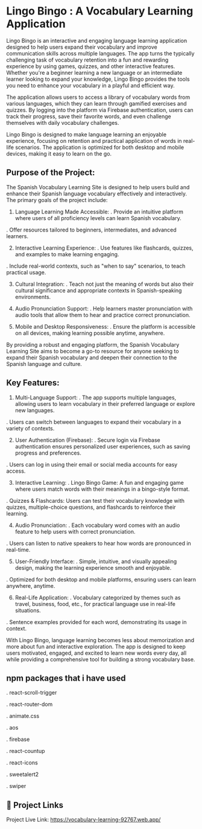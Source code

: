 
# Lingo Bingo : A Vocabulary Learning Application

Lingo Bingo is an interactive and engaging language learning application designed to help users expand their vocabulary and improve communication skills across multiple languages. The app turns the typically challenging task of vocabulary retention into a fun and rewarding experience by using games, quizzes, and other interactive features. Whether you're a beginner learning a new language or an intermediate learner looking to expand your knowledge, Lingo Bingo provides the tools you need to enhance your vocabulary in a playful and efficient way.

The application allows users to access a library of vocabulary words from various languages, which they can learn through gamified exercises and quizzes. By logging into the platform via Firebase authentication, users can track their progress, save their favorite words, and even challenge themselves with daily vocabulary challenges.

Lingo Bingo is designed to make language learning an enjoyable experience, focusing on retention and practical application of words in real-life scenarios. The application is optimized for both desktop and mobile devices, making it easy to learn on the go.



## Purpose of the Project:

The Spanish Vocabulary Learning Site is designed to help users build and enhance their Spanish language vocabulary effectively and interactively. The primary goals of the project include:

1. Language Learning Made Accessible:
. Provide an intuitive platform where users of all proficiency levels can learn Spanish   vocabulary.

. Offer resources tailored to beginners, intermediates, and advanced learners.

2. Interactive Learning Experience:
. Use features like flashcards, quizzes, and examples to make learning engaging.

. Include real-world contexts, such as "when to say" scenarios, to teach practical usage.

3. Cultural Integration:
. Teach not just the meaning of words but also their cultural significance and appropriate contexts in Spanish-speaking environments.

4. Audio Pronunciation Support:
. Help learners master pronunciation with audio tools that allow them to hear and practice correct pronunciation.

5. Mobile and Desktop Responsiveness:
. Ensure the platform is accessible on all devices, making learning possible anytime, anywhere.

By providing a robust and engaging platform, the Spanish Vocabulary Learning Site aims to become a go-to resource for anyone seeking to expand their Spanish vocabulary and deepen their connection to the Spanish language and culture.
## Key Features:

1. Multi-Language Support:
. The app supports multiple languages, allowing users to learn vocabulary in their preferred language or explore new languages.

. Users can switch between languages to expand their vocabulary in a variety of contexts.

2. User Authentication (Firebase):
. Secure login via Firebase authentication ensures personalized user experiences, such as saving progress and preferences.

. Users can log in using their email or social media accounts for easy access.

3. Interactive Learning:
. Lingo Bingo Game: A fun and engaging game where users match words with their meanings in a bingo-style format.

. Quizzes & Flashcards: Users can test their vocabulary knowledge with quizzes, multiple-choice questions, and flashcards to reinforce their learning.

4. Audio Pronunciation:
. Each vocabulary word comes with an audio feature to help users with correct pronunciation.

. Users can listen to native speakers to hear how words are pronounced in real-time.

5. User-Friendly Interface:
. Simple, intuitive, and visually appealing design, making the learning experience smooth and enjoyable.

. Optimized for both desktop and mobile platforms, ensuring users can learn anywhere, anytime.

6. Real-Life Application:
. Vocabulary categorized by themes such as travel, business, food, etc., for practical language use in real-life situations.

. Sentence examples provided for each word, demonstrating its usage in context.

With Lingo Bingo, language learning becomes less about memorization and more about fun and interactive exploration. The app is designed to keep users motivated, engaged, and excited to learn new words every day, all while providing a comprehensive tool for building a strong vocabulary base.
## npm packages that i have used

. react-scroll-trigger

. react-router-dom

. animate.css

. aos

. firebase

. react-countup

. react-icons

. sweetalert2

. swiper

## 🔗 Project Links
Project Live Link: https://vocabulary-learning-92767.web.app/


